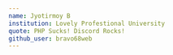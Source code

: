 ```yaml
---
name: Jyotirmoy B
institution: Lovely Profestional University
quote: PHP Sucks! Discord Rocks!
github_user: bravo68web
---
```

